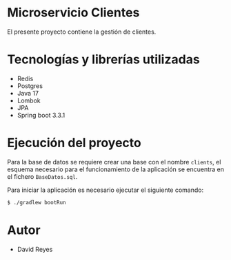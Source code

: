 # Microservicio Clientes

El presente proyecto contiene la gestión de clientes.

# Tecnologías y librerías utilizadas

- Redis
- Postgres
- Java 17
- Lombok
- JPA
- Spring boot 3.3.1

# Ejecución del proyecto

Para la base de datos se requiere crear una base con el nombre `clients`, el esquema necesario
para el funcionamiento de la aplicación se encuentra en el fichero `BaseDatos.sql`.

Para iniciar la aplicación es necesario ejecutar el siguiente comando:

```bash
$ ./gradlew bootRun
```

# Autor

- David Reyes


